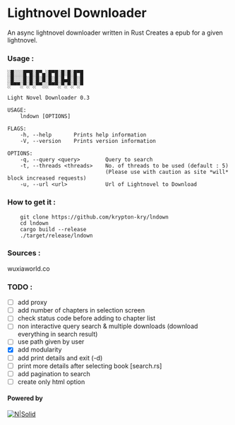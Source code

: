 # Lightnovel Downloader
An async lightnovel downloader written in Rust
Creates a epub for a given lightnovel.

### Usage : 
```
░█░░░█▀█░█▀▄░█▀█░█░█░█▀█
░█░░░█░█░█░█░█░█░█▄█░█░█
░▀▀▀░▀░▀░▀▀░░▀▀▀░▀░▀░▀░▀

Light Novel Downloader 0.3

USAGE:
    lndown [OPTIONS]

FLAGS:
    -h, --help       Prints help information
    -V, --version    Prints version information

OPTIONS:
    -q, --query <query>        Query to search
    -t, --threads <threads>    No. of threads to be used (default : 5)
                               (Please use with caution as site *will* block increased requests)
    -u, --url <url>            Url of Lightnovel to Download

```
### How to get it :
```
    git clone https://github.com/krypton-kry/lndown
    cd lndown 
    cargo build --release
    ./target/release/lndown
```
### Sources : 
  wuxiaworld.co

### TODO : 
- [ ] add proxy
- [ ] add number of chapters in selection screen
- [ ] check status code before adding to chapter list
- [ ] non interactive query search & multiple downloads (download everything in search result)
- [ ] use path given by user
- [x] add modularity
- [ ] add print details and exit (-d)
- [ ] print more details after selecting book [search.rs]
- [ ] add pagination to search
- [ ] create only html option

#### Powered by
 [![N|Solid](https://www.rust-lang.org/static/images/rust-logo-blk.svg)](https://www.rust-lang.org/)